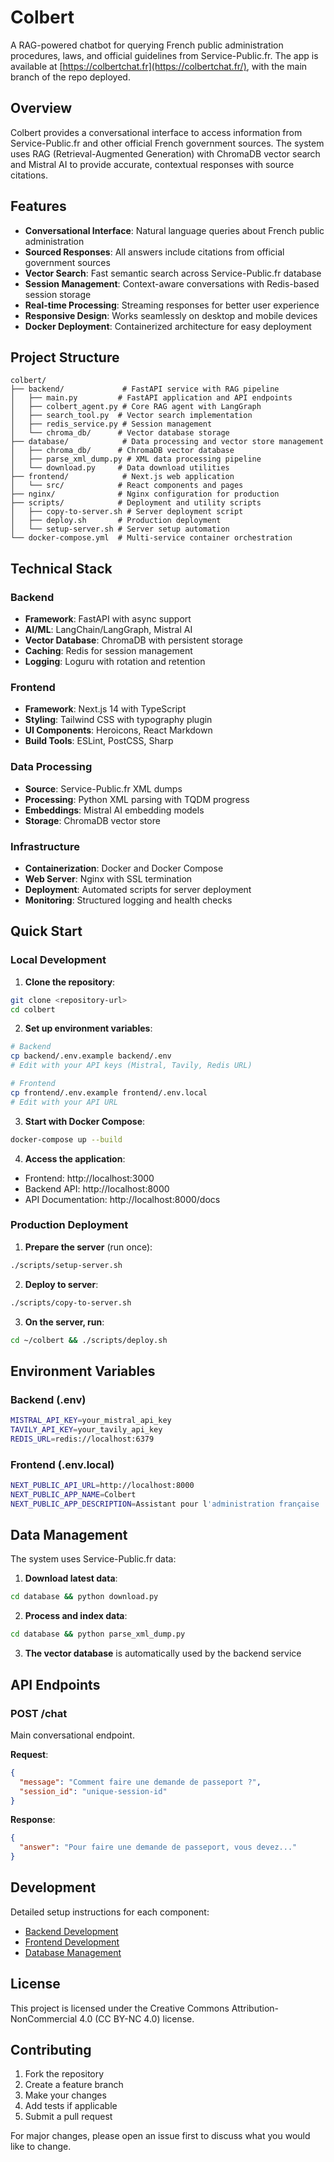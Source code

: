 # Colbert

A RAG-powered chatbot for querying French public administration procedures, laws, and official guidelines from Service-Public.fr.
The app is available at [https://colbertchat.fr](https://colbertchat.fr/), with the main branch of the repo deployed.

## Overview

Colbert provides a conversational interface to access information from Service-Public.fr and other official French government sources. The system uses RAG (Retrieval-Augmented Generation) with ChromaDB vector search and Mistral AI to provide accurate, contextual responses with source citations.

## Features

- **Conversational Interface**: Natural language queries about French public administration
- **Sourced Responses**: All answers include citations from official government sources
- **Vector Search**: Fast semantic search across Service-Public.fr database
- **Session Management**: Context-aware conversations with Redis-based session storage
- **Real-time Processing**: Streaming responses for better user experience
- **Responsive Design**: Works seamlessly on desktop and mobile devices
- **Docker Deployment**: Containerized architecture for easy deployment

## Project Structure

```
colbert/
├── backend/             # FastAPI service with RAG pipeline
│   ├── main.py         # FastAPI application and API endpoints
│   ├── colbert_agent.py # Core RAG agent with LangGraph
│   ├── search_tool.py  # Vector search implementation
│   ├── redis_service.py # Session management
│   └── chroma_db/      # Vector database storage
├── database/            # Data processing and vector store management
│   ├── chroma_db/      # ChromaDB vector database
│   ├── parse_xml_dump.py # XML data processing pipeline
│   └── download.py     # Data download utilities
├── frontend/            # Next.js web application
│   └── src/            # React components and pages
├── nginx/              # Nginx configuration for production
├── scripts/            # Deployment and utility scripts
│   ├── copy-to-server.sh # Server deployment script
│   ├── deploy.sh       # Production deployment
│   └── setup-server.sh # Server setup automation
└── docker-compose.yml  # Multi-service container orchestration
```

## Technical Stack

### Backend

- **Framework**: FastAPI with async support
- **AI/ML**: LangChain/LangGraph, Mistral AI
- **Vector Database**: ChromaDB with persistent storage
- **Caching**: Redis for session management
- **Logging**: Loguru with rotation and retention

### Frontend

- **Framework**: Next.js 14 with TypeScript
- **Styling**: Tailwind CSS with typography plugin
- **UI Components**: Heroicons, React Markdown
- **Build Tools**: ESLint, PostCSS, Sharp

### Data Processing

- **Source**: Service-Public.fr XML dumps
- **Processing**: Python XML parsing with TQDM progress
- **Embeddings**: Mistral AI embedding models
- **Storage**: ChromaDB vector store

### Infrastructure

- **Containerization**: Docker and Docker Compose
- **Web Server**: Nginx with SSL termination
- **Deployment**: Automated scripts for server deployment
- **Monitoring**: Structured logging and health checks

## Quick Start

### Local Development

1. **Clone the repository**:

```bash
git clone <repository-url>
cd colbert
```

2. **Set up environment variables**:

```bash
# Backend
cp backend/.env.example backend/.env
# Edit with your API keys (Mistral, Tavily, Redis URL)

# Frontend
cp frontend/.env.example frontend/.env.local
# Edit with your API URL
```

3. **Start with Docker Compose**:

```bash
docker-compose up --build
```

4. **Access the application**:

- Frontend: http://localhost:3000
- Backend API: http://localhost:8000
- API Documentation: http://localhost:8000/docs

### Production Deployment

1. **Prepare the server** (run once):

```bash
./scripts/setup-server.sh
```

2. **Deploy to server**:

```bash
./scripts/copy-to-server.sh
```

3. **On the server, run**:

```bash
cd ~/colbert && ./scripts/deploy.sh
```

## Environment Variables

### Backend (.env)

```bash
MISTRAL_API_KEY=your_mistral_api_key
TAVILY_API_KEY=your_tavily_api_key
REDIS_URL=redis://localhost:6379
```

### Frontend (.env.local)

```bash
NEXT_PUBLIC_API_URL=http://localhost:8000
NEXT_PUBLIC_APP_NAME=Colbert
NEXT_PUBLIC_APP_DESCRIPTION=Assistant pour l'administration française
```

## Data Management

The system uses Service-Public.fr data:

1. **Download latest data**:

```bash
cd database && python download.py
```

2. **Process and index data**:

```bash
cd database && python parse_xml_dump.py
```

3. **The vector database** is automatically used by the backend service

## API Endpoints

### POST /chat

Main conversational endpoint.

**Request**:

```json
{
  "message": "Comment faire une demande de passeport ?",
  "session_id": "unique-session-id"
}
```

**Response**:

```json
{
  "answer": "Pour faire une demande de passeport, vous devez..."
}
```

## Development

Detailed setup instructions for each component:

- [Backend Development](backend/README.md)
- [Frontend Development](frontend/README.md)
- [Database Management](database/README.md)

## License

This project is licensed under the Creative Commons Attribution-NonCommercial 4.0 (CC BY-NC 4.0) license.

## Contributing

1. Fork the repository
2. Create a feature branch
3. Make your changes
4. Add tests if applicable
5. Submit a pull request

For major changes, please open an issue first to discuss what you would like to change.
